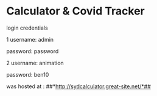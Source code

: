 # Calculator & Covid Tracker

login credentials

1
username: admin

password: password

2
username: animation

password: ben10

was hosted at : 
##*http://sydcalculator.great-site.net/*##
